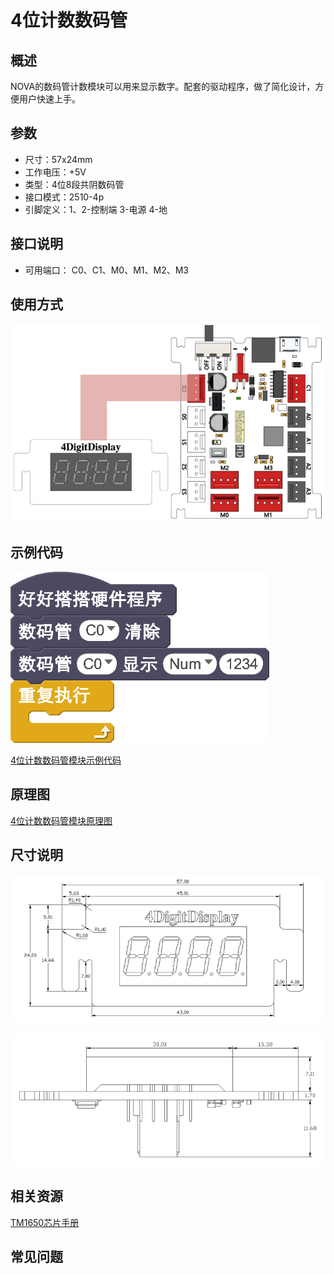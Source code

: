 # 4位计数数码管

## 概述

NOVA的数码管计数模块可以用来显示数字。配套的驱动程序，做了简化设计，方便用户快速上手。

## 参数

* 尺寸：57x24mm
* 工作电压：+5V
* 类型：4位8段共阴数码管
* 接口模式：2510-4p
* 引脚定义：1、2-控制端 3-电源 4-地

## 接口说明

* 可用端口： C0、C1、M0、M1、M2、M3

## 使用方式

![](../../.gitbook/assets/01.png)

## 示例代码

![](../../.gitbook/assets/04%20%281%29.png)

[4位计数数码管模块示例代码 ](http://www.haohaodada.com/show.php?id=947225)

## 原理图

[4位计数数码管模块原理图](https://github.com/Haohaodada-official/haohaodada-docs/blob/master/原理图/4位数码管模块.pdf)

## 尺寸说明

![](../../.gitbook/assets/75.png)

![](../../.gitbook/assets/76.png)

## 相关资源

[TM1650芯片手册](https://github.com/Haohaodada-official/haohaodada-docs/blob/master/主要芯片说明书/数码管-TM1650.PDF)

## 常见问题

